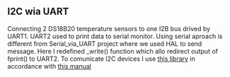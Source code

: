 ## I2C wia UART

Connecting 2 DS18B20 temperature sensors to one I2B bus drived by UART1.
UART2 used to print data to serial monitor. Using serial aproach is different from Serial_via_UART project where we used HAL to send message. Here I redefined _write() function which allo redirect output of fprint() to UART2.
To comunicate I2C devices I use [this library](https://github.com/taburyak/STM32_OneWire_DallasTemperature_HAL_UART_DMA) in accordance with [this manual](https://stm32withoutfear.blogspot.com/2019/05/stm32-onewire-dallas-temperature-hal.html)
